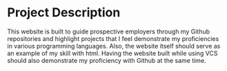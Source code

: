 # Project Description
This website is built to guide prospective employers through my Github repositories
and highlight projects that I feel demonstrate my proficiencies in various programming
languages. Also, the website itself should serve as an example of my skill with html.
Having the website built while using VCS should also demonstrate my proficiency with 
Github at the same time.
